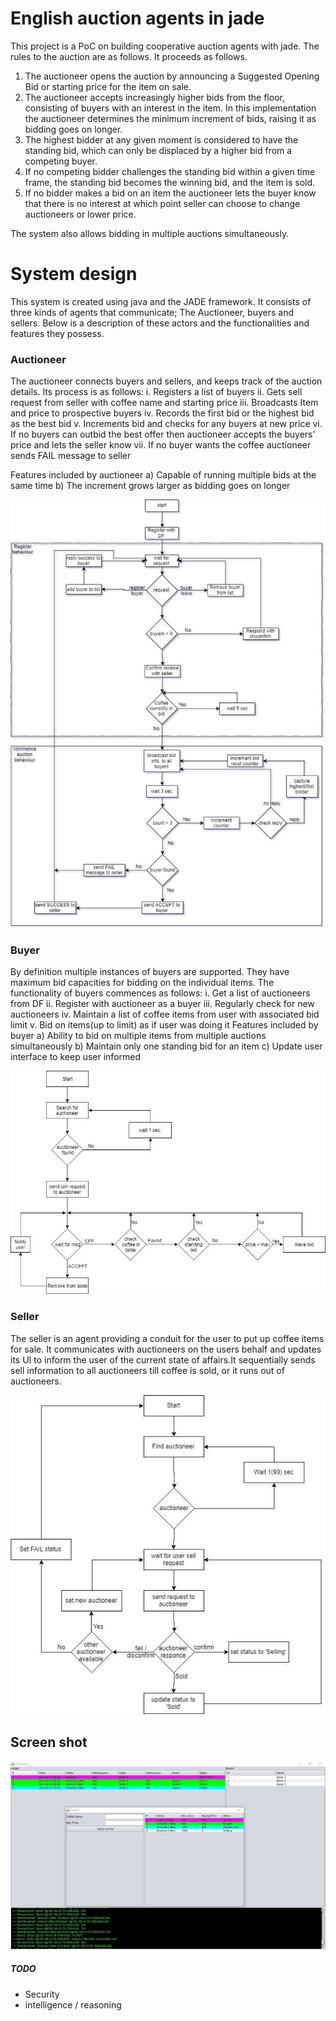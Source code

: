 ﻿# English auction agents in jade
This project is a PoC on building cooperative auction agents with jade. The rules to the auction are as follows.
It proceeds as follows.

1. The auctioneer opens the auction by announcing a Suggested Opening Bid or starting price for the item on sale.
2. The auctioneer accepts increasingly higher bids from the floor, consisting of buyers with an interest in the item. In this implementation the auctioneer determines the minimum increment of bids, raising it as bidding goes on longer.
3. The highest bidder at any given moment is considered to have the standing bid, which can only be displaced by a higher bid from a competing buyer.
4. If no competing bidder challenges the standing bid within a given time frame, the standing bid becomes the winning bid, and the item is sold.
5. If no bidder makes a bid on an item the auctioneer lets the buyer know that there is no interest at which point seller can choose to change auctioneers or lower price.

The system also allows bidding in multiple auctions simultaneously.

# System design
This system is created using java and the JADE framework. It consists of three kinds of agents that communicate; The Auctioneer, buyers and sellers. Below is a description of these actors and the functionalities and features they possess.

### Auctioneer
The auctioneer connects buyers and sellers, and keeps track of the auction details. Its process is as
follows:
i. Registers a list of buyers
ii. Gets sell request from seller with coffee name and starting price
iii. Broadcasts Item and price to prospective buyers
iv. Records the first bid or the highest bid as the best bid
v. Increments bid and checks for any buyers at new price
vi. If no buyers can outbid the best offer then auctioneer accepts the buyers’ price and lets the seller
know
vii. If no buyer wants the coffee auctioneer sends FAIL message to seller

Features included by auctioneer
a) Capable of running multiple bids at the same time
b) The increment grows larger as bidding goes on longer

![Flow chart for auctioneer logic](flow%20chart%20for%20auctioneer.png)

### Buyer
By definition multiple instances of buyers are supported. They have maximum bid capacities for bidding on the individual items. The functionality of buyers commences as follows:
i. Get a list of auctioneers from DF
ii. Register with auctioneer as a buyer
iii. Regularly check for new auctioneers
iv. Maintain a list of coffee items from user with associated bid limit
v. Bid on items(up to limit) as if user was doing it
Features included by buyer
a) Ability to bid on multiple items from multiple auctions simultaneously
b) Maintain only one standing bid for an item
c) Update user interface to keep user informed

![Flow chart for buyer](flow%20chart%20for%20buyer.png)

### Seller
The seller is an agent providing a conduit for the user to put up coffee items for sale. It communicates with auctioneers on the users behalf and updates its UI to inform the user of the current state of affairs.It sequentially sends sell information to all auctioneers till coffee is sold, or it runs out of auctioneers.

![Flow chart of Seller](flow%20chart%20for%20seller.png)

## Screen shot
![Screen shot of a bid in action](screen%20shot%20of%20system%20in%20action.jpg)

##### TODO
* Security
* intelligence / reasoning
